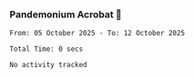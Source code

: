 ### Pandemonium Acrobat 🤸

<!--START_SECTION:waka-->

```all_time
From: 05 October 2025 - To: 12 October 2025

Total Time: 0 secs

No activity tracked
```

<!--END_SECTION:waka-->
